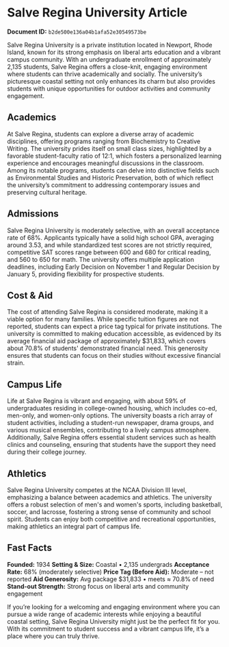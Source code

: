 # Salve Regina University Article

**Document ID:** `b2de500e136a04b1afa52e30549573be`

Salve Regina University is a private institution located in Newport, Rhode Island, known for its strong emphasis on liberal arts education and a vibrant campus community. With an undergraduate enrollment of approximately 2,135 students, Salve Regina offers a close-knit, engaging environment where students can thrive academically and socially. The university’s picturesque coastal setting not only enhances its charm but also provides students with unique opportunities for outdoor activities and community engagement.

## Academics
At Salve Regina, students can explore a diverse array of academic disciplines, offering programs ranging from Biochemistry to Creative Writing. The university prides itself on small class sizes, highlighted by a favorable student-faculty ratio of 12:1, which fosters a personalized learning experience and encourages meaningful discussions in the classroom. Among its notable programs, students can delve into distinctive fields such as Environmental Studies and Historic Preservation, both of which reflect the university’s commitment to addressing contemporary issues and preserving cultural heritage.

## Admissions
Salve Regina University is moderately selective, with an overall acceptance rate of 68%. Applicants typically have a solid high school GPA, averaging around 3.53, and while standardized test scores are not strictly required, competitive SAT scores range between 600 and 680 for critical reading, and 560 to 650 for math. The university offers multiple application deadlines, including Early Decision on November 1 and Regular Decision by January 5, providing flexibility for prospective students.

## Cost & Aid
The cost of attending Salve Regina is considered moderate, making it a viable option for many families. While specific tuition figures are not reported, students can expect a price tag typical for private institutions. The university is committed to making education accessible, as evidenced by its average financial aid package of approximately $31,833, which covers about 70.8% of students' demonstrated financial need. This generosity ensures that students can focus on their studies without excessive financial strain.

## Campus Life
Life at Salve Regina is vibrant and engaging, with about 59% of undergraduates residing in college-owned housing, which includes co-ed, men-only, and women-only options. The university boasts a rich array of student activities, including a student-run newspaper, drama groups, and various musical ensembles, contributing to a lively campus atmosphere. Additionally, Salve Regina offers essential student services such as health clinics and counseling, ensuring that students have the support they need during their college journey.

## Athletics
Salve Regina University competes at the NCAA Division III level, emphasizing a balance between academics and athletics. The university offers a robust selection of men's and women's sports, including basketball, soccer, and lacrosse, fostering a strong sense of community and school spirit. Students can enjoy both competitive and recreational opportunities, making athletics an integral part of campus life.

## Fast Facts
**Founded:** 1934
**Setting & Size:** Coastal • 2,135 undergrads
**Acceptance Rate:** 68% (moderately selective)
**Price Tag (Before Aid):** Moderate – not reported
**Aid Generosity:** Avg package $31,833 • meets ≈ 70.8% of need
**Stand-out Strength:** Strong focus on liberal arts and community engagement

If you’re looking for a welcoming and engaging environment where you can pursue a wide range of academic interests while enjoying a beautiful coastal setting, Salve Regina University might just be the perfect fit for you. With its commitment to student success and a vibrant campus life, it’s a place where you can truly thrive.
